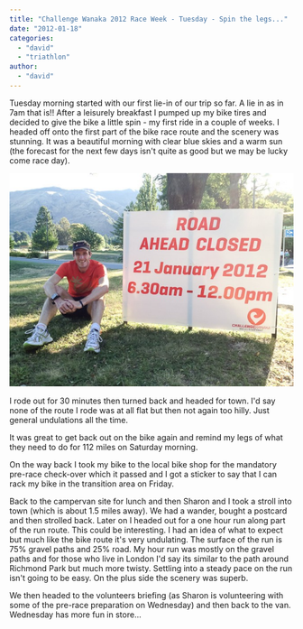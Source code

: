 ```yaml
---
title: "Challenge Wanaka 2012 Race Week - Tuesday - Spin the legs..."
date: "2012-01-18"
categories: 
  - "david"
  - "triathlon"
author: 
  - "david"
---
```


Tuesday morning started with our first lie-in of our trip so far. A lie in as in 7am that is!! After a leisurely breakfast I pumped up my bike tires and decided to give the bike a little spin - my first ride in a couple of weeks. I headed off onto the first part of the bike race route and the scenery was stunning. It was a beautiful morning with clear blue skies and a warm sun (the forecast for the next few days isn't quite as good but we may be lucky come race day).

![](/images/2012/20120116-20120116-1847-640x480.jpg "20120116-20120116-1847")

I rode out for 30 minutes then turned back and headed for town. I'd say none of the route I rode was at all flat but then not again too hilly. Just general undulations all the time.

It was great to get back out on the bike again and remind my legs of what they need to do for 112 miles on Saturday morning.

On the way back I took my bike to the local bike shop for the mandatory pre-race check-over which it passed and I got a sticker to say that I can rack my bike in the transition area on Friday.

Back to the campervan site for lunch and then Sharon and I took a stroll into town (which is about 1.5 miles away). We had a wander, bought a postcard and then strolled back. Later on I headed out for a one hour run along part of the run route. This could be interesting. I had an idea of what to expect but much like the bike route it's very undulating. The surface of the run is 75% gravel paths and 25% road. My hour run was mostly on the gravel paths and for those who live in London I'd say its similar to the path around Richmond Park but much more twisty. Settling into a steady pace on the run isn't going to be easy. On the plus side the scenery was superb.

We then headed to the volunteers briefing (as Sharon is volunteering with some of the pre-race preparation on Wednesday) and then back to the van. Wednesday has more fun in store...
